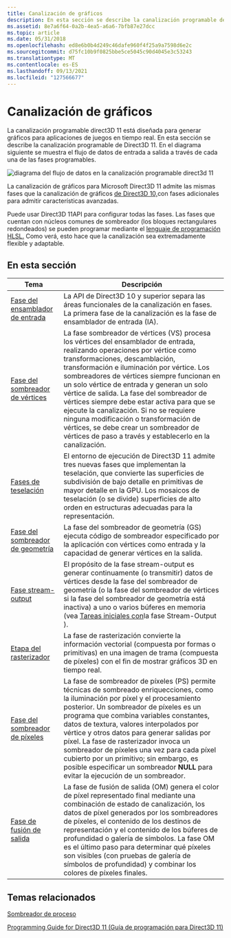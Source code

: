 ```yaml
---
title: Canalización de gráficos
description: En esta sección se describe la canalización programable de Direct3D 11.
ms.assetid: 8e7a6f64-0a2b-4ea5-a6a6-7bfb87e27dcc
ms.topic: article
ms.date: 05/31/2018
ms.openlocfilehash: ed8e6b0b4d249c46dafe960f4f25a9a7598d6e2c
ms.sourcegitcommit: d75fc10b9f0825bbe5ce5045c90d4045e3c53243
ms.translationtype: MT
ms.contentlocale: es-ES
ms.lasthandoff: 09/13/2021
ms.locfileid: "127566677"
---
```

# <a name="graphics-pipeline"></a>Canalización de gráficos

La canalización programable direct3D 11 está diseñada para generar gráficos para aplicaciones de juegos en tiempo real. En esta sección se describe la canalización programable de Direct3D 11. En el diagrama siguiente se muestra el flujo de datos de entrada a salida a través de cada una de las fases programables.

![diagrama del flujo de datos en la canalización programable direct3d 11](images/d3d11-pipeline-stages.jpg)

La canalización de gráficos para Microsoft Direct3D 11 admite las mismas fases que la canalización de gráficos [de Direct3D 10,](/windows/desktop/direct3d10/d3d10-graphics-programming-guide-pipeline-stages)con fases adicionales para admitir características avanzadas.

Puede usar Direct3D 11API para configurar todas las fases. Las fases que cuentan con núcleos comunes de sombreador (los bloques rectangulares redondeados) se pueden programar mediante el [lenguaje de programación HLSL.](/windows/desktop/direct3dhlsl/dx-graphics-hlsl) Como verá, esto hace que la canalización sea extremadamente flexible y adaptable.


## <a name="in-this-section"></a>En esta sección



| Tema                                                                                          | Descripción                                                                                                                                                                                                                                                                                                                                                                                                                                                                                      |
|------------------------------------------------------------------------------------------------|--------------------------------------------------------------------------------------------------------------------------------------------------------------------------------------------------------------------------------------------------------------------------------------------------------------------------------------------------------------------------------------------------------------------------------------------------------------------------------------------------|
| [Fase del ensamblador de entrada](d3d10-graphics-programming-guide-input-assembler-stage.md)<br/> | La API de Direct3D 10 y superior separa las áreas funcionales de la canalización en fases. La primera fase de la canalización es la fase de ensamblador de entrada (IA).<br/>                                                                                                                                                                                                                                                                                                                             |
| [Fase del sombreador de vértices](vertex-shader-stage.md)<br/>                                      | La fase sombreador de vértices (VS) procesa los vértices del ensamblador de entrada, realizando operaciones por vértice como transformaciones, descamblación, transformación e iluminación por vértice. Los sombreadores de vértices siempre funcionan en un solo vértice de entrada y generan un solo vértice de salida. La fase del sombreador de vértices siempre debe estar activa para que se ejecute la canalización. Si no se requiere ninguna modificación o transformación de vértices, se debe crear un sombreador de vértices de paso a través y establecerlo en la canalización.<br/> |
| [Fases de teselación](direct3d-11-advanced-stages-tessellation.md)<br/>                 | El entorno de ejecución de Direct3D 11 admite tres nuevas fases que implementan la teselación, que convierte las superficies de subdivisión de bajo detalle en primitivas de mayor detalle en la GPU. Los mosaicos de teselación (o se divide) superficies de alto orden en estructuras adecuadas para la representación.<br/>                                                                                                                                                                                                                 |
| [Fase del sombreador de geometría](geometry-shader-stage.md)<br/>                                  | La fase del sombreador de geometría (GS) ejecuta código de sombreador especificado por la aplicación con vértices como entrada y la capacidad de generar vértices en la salida.<br/>                                                                                                                                                                                                                                                                                                                                          |
| [Fase stream-output](d3d10-graphics-programming-guide-output-stream-stage.md)<br/>     | El propósito de la fase stream-output es generar continuamente (o transmitir) datos de vértices desde la fase del sombreador de geometría (o la fase del sombreador de vértices si la fase del sombreador de geometría está inactiva) a uno o varios búferes en memoria (vea [Tareas iniciales con](d3d10-graphics-programming-guide-output-stream-stage-getting-started.md)la fase Stream-Output ). <br/>                                                                                                                       |
| [Etapa del rasterizador](d3d10-graphics-programming-guide-rasterizer-stage.md)<br/>           | La fase de rasterización convierte la información vectorial (compuesta por formas o primitivas) en una imagen de trama (compuesta de píxeles) con el fin de mostrar gráficos 3D en tiempo real. <br/>                                                                                                                                                                                                                                                                                                 |
| [Fase del sombreador de píxeles](pixel-shader-stage.md)<br/>                                        | La fase de sombreador de píxeles (PS) permite técnicas de sombreado enriquecciones, como la iluminación por píxel y el procesamiento posterior. Un sombreador de píxeles es un programa que combina variables constantes, datos de textura, valores interpolados por vértice y otros datos para generar salidas por píxel. La fase de rasterizador invoca un sombreador de píxeles una vez para cada píxel cubierto por un primitivo; sin embargo, es posible especificar un sombreador **NULL** para evitar la ejecución de un sombreador.<br/>                                          |
| [Fase de fusión de salida](d3d10-graphics-programming-guide-output-merger-stage.md)<br/>     | La fase de fusión de salida (OM) genera el color de píxel representado final mediante una combinación de estado de canalización, los datos de píxel generados por los sombreadores de píxeles, el contenido de los destinos de representación y el contenido de los búferes de profundidad o galería de símbolos. La fase OM es el último paso para determinar qué píxeles son visibles (con pruebas de galería de símbolos de profundidad) y combinar los colores de píxeles finales.<br/>                                                                                              |



 

## <a name="related-topics"></a>Temas relacionados

<dl> <dt>

[Sombreador de proceso](direct3d-11-advanced-stages-compute-shader.md)
</dt> <dt>

[Programming Guide for Direct3D 11 (Guía de programación para Direct3D 11)](dx-graphics-overviews.md)
</dt> </dl>

 

